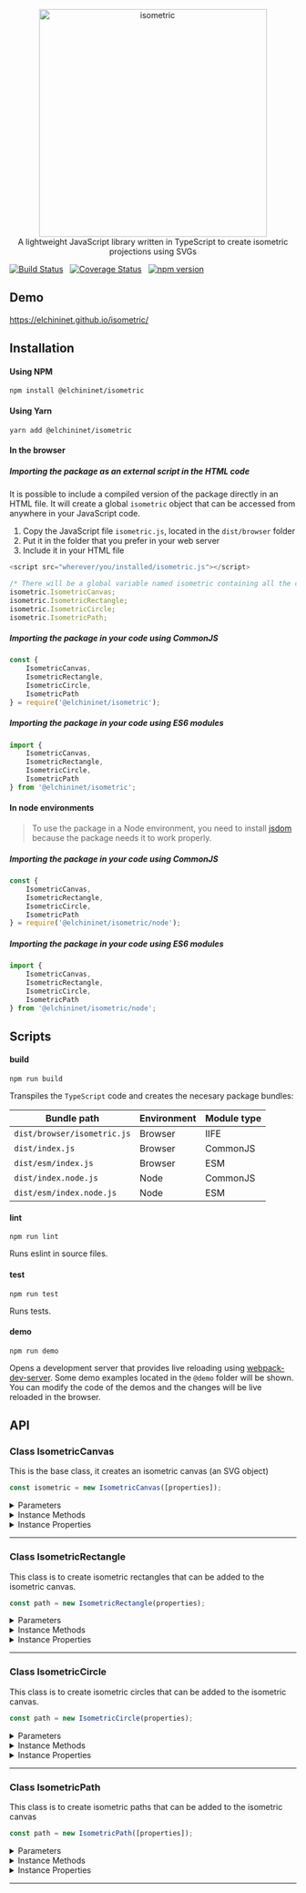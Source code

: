 <p align="center">
    <a href="https://elchininet.github.io/isometric/">
        <img src="https://raw.githubusercontent.com/elchininet/isometric/master/demo/images/logo.png" width="400" title="isometric" />
    </a>
    <br>
    A lightweight JavaScript library written in TypeScript to create isometric projections using SVGs
</p>

[![Build Status](https://travis-ci.com/elchininet/isometric.svg?branch=master)](https://app.travis-ci.com/elchininet/isometric) &nbsp; [![Coverage Status](https://coveralls.io/repos/github/elchininet/isometric/badge.svg?branch=master)](https://coveralls.io/github/elchininet/isometric?branch=master) &nbsp; [![npm version](https://badge.fury.io/js/%40elchininet%2Fisometric.svg)](https://badge.fury.io/js/%40elchininet%2Fisometric)

## Demo

https://elchininet.github.io/isometric/

## Installation

#### Using NPM

```
npm install @elchininet/isometric
```

#### Using Yarn

```
yarn add @elchininet/isometric
```

#### In the browser

##### Importing the package as an external script in the HTML code

It is possible to include a compiled version of the package directly in an HTML file. It will create a global `isometric` object that can be accessed from anywhere in your JavaScript code.

1. Copy the JavaScript file `isometric.js`, located in the `dist/browser` folder
2. Put it in the folder that you prefer in your web server
3. Include it in your HTML file

```javascript
<script src="wherever/you/installed/isometric.js"></script>
```

```javascript
/* There will be a global variable named isometric containing all the classes */
isometric.IsometricCanvas;
isometric.IsometricRectangle;
isometric.IsometricCircle;
isometric.IsometricPath;
```

##### Importing the package in your code using CommonJS

```javascript
const {
    IsometricCanvas,
    IsometricRectangle,
    IsometricCircle,
    IsometricPath
} = require('@elchininet/isometric');
```

##### Importing the package in your code using ES6 modules

```javascript
import {
    IsometricCanvas,
    IsometricRectangle,
    IsometricCircle,
    IsometricPath
} from '@elchininet/isometric';
```

#### In node environments

> To use the package in a Node environment, you need to install [jsdom](https://github.com/jsdom/jsdom) because the package needs it to work properly. 

##### Importing the package in your code using CommonJS

```javascript
const {
    IsometricCanvas,
    IsometricRectangle,
    IsometricCircle,
    IsometricPath
} = require('@elchininet/isometric/node');
```

##### Importing the package in your code using ES6 modules

```javascript
import {
    IsometricCanvas,
    IsometricRectangle,
    IsometricCircle,
    IsometricPath
} from '@elchininet/isometric/node';
```

## Scripts

#### build

`npm run build`

Transpiles the `TypeScript` code and creates the necesary package bundles:

| Bundle path                 | Environment | Module type |
| --------------------------- | ----------- | ----------- |
| `dist/browser/isometric.js` | Browser     | IIFE        |
| `dist/index.js`             | Browser     | CommonJS    |
| `dist/esm/index.js`         | Browser     | ESM         |
| `dist/index.node.js`        | Node        | CommonJS    |
| `dist/esm/index.node.js`    | Node        | ESM         |

#### lint

`npm run lint`

Runs eslint in source files.

#### test

`npm run test`

Runs tests.

#### demo

`npm run demo`

Opens a development server that provides live reloading using [webpack-dev-server](https://github.com/webpack/webpack-dev-server). Some demo examples located in the `@demo` folder will be shown. You can modify the code of the demos and the changes will be live reloaded in the browser.

## API

### Class IsometricCanvas

This is the base class, it creates an isometric canvas (an SVG object)

```javascript
const isometric = new IsometricCanvas([properties]);
```

<details><summary>Parameters</summary>
<p>

`properties` _(optional)_
>Object to set the properties of the isometric canvas

| Property        | Type                 | Default value  | Description                                       |
| --------------- | -------------------- | -------------- | ------------------------------------------------- |
| container       | HTMLElement or string | "body"        | The DOM element or the query selector of the element in which the isometric will be inserted. This parameter should not be provided in Node environments |
| backgroundColor | string               | "white"        | Sets the background color of the isometric canvas |
| scale           | number               | 1              | Sets the scale multiplier of each isometric unit  |
| height          | number               | 480            | Sets the height of the isometric canvas           |
| width           | number               | 640            | Sets the width of the isometric canvas            |

</p>
</details>

<details><summary>Instance Methods</summary>
<p>

>All the instance methods (excepting `getElement` and `getSVGCode`) return the same instance, so they are chainable.

```javascript
getElement()
```
>Returns the native `SVG` element

```javascript
getSVGCode()
```
>Returns the HTML code of the `SVG` element

```javascript
addChild(child)
```
>Adds a child to the isometric canvas

| Parameter       | Type          |
| --------------- | ------------- |
| child           | IsometricPath<br>IsometricRectangle<br>IsometricCircle |

```javascript
addChildren(child, child, child...)
```
>Adds multiple children to the isometric canvas

| Parameter       | Type          |
| --------------- | ------------- |
| child           | IsometricPath<br>IsometricRectangle<br>IsometricCircle |

```javascript
removeChild(child)
```
>Removes a child from the isometric canvas

| Parameter       | Type          |
| --------------- | ------------- |
| child           | IsometricPath<br>IsometricRectangle<br>IsometricCircle |

```javascript
removeChildren(child, child, child...)
```
>Removes multiple children from the isometric canvas

| Parameter       | Type          |
| --------------- | ------------- |
| child           | IsometricPath<br>IsometricRectangle<br>IsometricCircle |

```javascript
removeChildByIndex(index)
```
>Removes a child taking into account its index in the paths tree

| Parameter       | Type          |
| --------------- | ------------- |
| index           | number        |

```javascript
clear()
```
>Cleans the isometric canvas (removes all the children from it and all the native SVG paths elements from the SVG)

```javascript
pauseAnimations()
```
>Pause all the animations (not compatible with Internet Explorer)

```javascript
resumeAnimations()
```
>Resume all the animations (not compatible with Internet Explorer)

```javascript
addEventListener(type, callback, [useCapture])
```
>Sets up a function that will be called whenever the specified event is delivered to the isometric canvas (the SVG element)

| Parameter       | Type          |
| --------------- | ------------- |
| type            | string        |
| callback        | VoidFunction  |
| callback        | boolean       |

```javascript
removeEventListener(type, callback, [useCapture])
```
>Removes from the isometric canvas (the SVG element) an event listener previously registered with `addEventListener`

| Parameter       | Type          |
| --------------- | ------------- |
| type            | string        |
| callback        | VoidFunction  |
| callback        | boolean       |

</p>
</details>

<details><summary>Instance Properties</summary>
<p>

| Property        | Type     | Description                                                       |
| --------------- | -------- | ----------------------------------------------------------------- |
| backgroundColor | string   | Gets and sets the background color of the isometric canvas        |
| scale           | number   | Gets and sets the multiplier scale of the isometric canvas        |
| height          | number   | Gets and sets the height of the isometric canvas                  |
| width           | number   | Gets and sets the width of the isometric canvas                   |
| animated        | boolean  | Gets if the SVG is animations are paused or are running           |

</p>
</details>

---

### Class IsometricRectangle

This class is to create isometric rectangles that can be added to the isometric canvas.

```javascript
const path = new IsometricRectangle(properties);
```

<details><summary>Parameters</summary>
<p>

`properties`
>Object to set the properties of the isometric rectangle

| Property        | Type                 | Default value | Description                                                          |
| --------------- | -------------------- | ------------- | -------------------------------------------------------------------- |
| height          | number               | -             | Sets the height of the isometric rectangle                           |
| width           | number               | -             | Sets the width of the isometric rectangle                            |
| planeView       | PlaneView (`string`) | -             | Sets the plane view in which the isometric rectangle will be created |
| fillColor       | string               | "white"       | Sets the fill color of the isometric rectangle                       |
| fillOpacity     | number               | 1             | Sets the fill opacity of the isometric rectangle                     |
| strokeColor     | string               | "black"       | Sets the stroke color of the isometric rectangle                     |
| strokeOpacity   | number               | 1             | Sets stroke opacity of the isometric rectangle                       |
| strokeDashArray | number[]             | []            | Sets the [SVG stroke dasharray][1] of the isometric rectangle        |
| strokeLinecap   | string               | "butt"        | Sets the [SVG stroke linecap][2] of the isometric rectangle          |
| strokeLinejoin  | string               | "round"       | Sets the [SVG stroke linejoin][3] of the isometric rectangle         |
| strokeWidth     | number               | 1             | Sets the stroke width of the isometric rectangle                     |
| texture         | Texture (`object`)   | -             | Sets the texture of the isometric rectangle                          |

`planeView values`
>"TOP" | "FRONT" | "SIDE"

`texture properties`
>Object to set the texture of the isometric rectangle

| Property        | Type                 | Default value    | Description                                                          |
| --------------- | -------------------- | ---------------- | -------------------------------------------------------------------- |
| url             | string               | -                | URL of the image texture                                             |
| planeView       | PlaneView (`string`) | parent planeView | Sets the texture plane view. By default it takes the isometric rectangle plane view |
| height          | number               | -                | Sets the texture height                                              |
| width           | number               | -                | Sets the texture width                                               |
| scale           | number               | -                | Sets the scale of the texture                                        |
| pixelated       | boolean              | -                | Sets the image rendering of the texture                              |
| shift           | Point (`object`)     | -                | Shifts the background position                                       |
| rotation        | Rotation (`object`)  | -                | Set the rotation of the texture                                      |

`shift properties`
>Object to shift the background position

| Property | Type   | Default value | Description             |
| -------- | ------ | --------------| ----------------------- |
| right    | number | -             | Right coordinates       |
| left     | number | -             | Left coordinates        |
| top      | number | -             | Top coordinates         |

`rotation properties`
>Object to set the background rotation

| Property | Type            | Default value | Description             |
| -------- | --------------- | --------------| ----------------------- |
| axis     | Axis (`string`) | -             | Rotation axis           |
| value    | number          | -             | Rotation value          |

`axis values`
>"RIGHT" | "LEFT" | "TOP"

</p>
</details>

<details><summary>Instance Methods</summary>
<p>

>All the instance methods (except `getElement` and `getPattern`) return the same instance, so they are chainable.

```javascript
getElement()
```
>Returns the native `SVG` path element

```javascript
getPattern()
```
>Returns the native `SVGPatternElement` responsible for the texture

```javascript
update()
```
>Forces a re-render of the SVG rectangle

```javascript
updateTexture(texture)
```
>Adds or override the texture properties

| Property  | Type                 | Optional  | Description                                     |
| --------- | -------------------- | --------- | ----------------------------------------------- |
| url       | string               | yes       | URL of the image texture                        |
| planeView | PlaneView (`string`) | yes       | Texture plane view                              |
| height    | number               | yes       | Texture height                                  |
| width     | number               | yes       | Texture width                                   |
| scale     | number               | yes       | Texture scale                                   |
| pixelated | boolean              | yes       | Image rendering of the texture                  |
| shift     | Point (`object`)     | yes       | Shifts the background position                  |
| rotation  | Rotation (`object`)  | yes       | Rotation of the texture                         |

`shift properties`
>Object to shift the background position

| Property | Type   | Default value | Description             |
| -------- | ------ | --------------| ----------------------- |
| right    | number | -             | Right coordinates       |
| left     | number | -             | Left coordinates        |
| top      | number | -             | Top coordinates         |

`rotation properties`
>Object to set the background rotation

| Property | Type            | Default value | Description             |
| -------- | --------------- | --------------| ----------------------- |
| axis     | Axis (`string`) | -             | Rotation axis           |
| value    | number          | -             | Rotation value          |

`axis values`
>"RIGHT" | "LEFT" | "TOP"

```javascript
clear()
```
>Cleans the isometric rectangle (removes all the path commands from the native SVG path element)

```javascript
addAnimation(animation)
```
>Adds an animated element to the isometric Rectangle (not compatible with Internet Explorer). These are the properties of the `SVGRectangleAnimation` object:

| Property        | Type     | Optional  | Default |  Description                                     |
| --------------- | -------- | --------- | ------- | ------------------------------------------------ |
| property        | string   | no        | -       | Indicates which property should be animated      |
| duration        | number   | yes       | 1       | Indicates the number of seconds of the animation |
| repeat          | number   | yes       | 0       | Number of times that the animation will run. `0` runs indefinitely |
| from            | string / number | yes | - | Initial value of the animation (if this property is used, `values` property can't be used) |
| to              | string / number | yes | - | Final value of the animation (if this property is used, `values` property can't be used) |
| values          | string / number / string[] / number[] | yes | - | All the values of the animation (if this property is used, `from` and `to` properties can't be used) |

These are the properties that can be animated (property `property`)

* fillColor
* fillOpacity
* strokeColor
* strokeOpacity
* strokeWidth
* right
* left
* top
* width
* height

```javascript
removeAnimationByIndex(index)
```
>Remove an especific animation element by its index.

```javascript
removeAnimations()
```
>Remove all the animation elements.

```javascript
addEventListener(type, callback, [useCapture])
```
>Sets up a function that will be called whenever the specified event is delivered to the isometric rectangle (the SVG path element)

| Parameter       | Type          |
| --------------- | ------------- |
| type            | string        |
| callback        | VoidFunction  |
| callback        | boolean       |

```javascript
removeEventListener(type, listener, [useCapture])
```
>Removes from the isometric rectangle (the SVG path element) an event listener previously registered with `addEventListener`

| Parameter       | Type          |
| --------------- | ------------- |
| type            | string        |
| callback        | VoidFunction  |
| callback        | boolean       |

</p>
</details>

<details><summary>Instance Properties</summary>
<p>

| Property        | Type               | Description                                                              |
| --------------- | ------------------ | ------------------------------------------------------------------------ |
| height          | number             | Gets and sets the height of the isometric rectangle                      |
| width           | number             | Gets and sets the width of the isometric rectangle                       |
| planeView       | string             | Gets and sets the plane view in which the isometric rectangle is created |
| fillColor       | string             | Gets and sets the fill color of the isometric rectangle                  |
| fillOpacity     | number             | Gets and sets the fill opacity of the isometric rectangle                |
| strokeColor     | string             | Gets and sets the stroke color of the isometric rectangle                |
| strokeOpacity   | number             | Gets and sets the stroke opacity of the isometric rectangle              |
| strokeDashArray | number[]           | Gets and sets the [SVG stroke dasharray][1] of the isometric rectangle   |
| strokeLinecap   | string             | Gets and sets the [SVG stroke linecap][2] of the isometric rectangle     |
| strokeLinejoin  | string             | Gets and sets the [SVG stroke linejoin][3] of the isometric rectangle    |
| strokeWidth     | number             | Gets and sets the stroke width of the isometric rectangle                |
| texture         | Texture (`object`) | Gets and sets the texture of the isometric rectangle                     |

</p>
</details>

---

### Class IsometricCircle

This class is to create isometric circles that can be added to the isometric canvas.

```javascript
const path = new IsometricCircle(properties);
```

<details><summary>Parameters</summary>
<p>

`properties`
>Object to set the properties of the isometric circle

| Property        | Type                 | Default value        | Description                                                       |
| --------------- | -------------------- | -------------------- | ----------------------------------------------------------------- |
| radius          | number               | -                    | Sets the radius of the isometric circle                           |
| planeView       | PlaneView (`string`) | -                    | Sets the plane view in which the isometric circle will be created |
| fillColor       | string               | "white"              | Sets the fill color of the isometric circle                       |
| fillOpacity     | number               | 1                    | Sets the fill opacity of the isometric circle                     |
| strokeColor     | string               | "black"              | Sets the stroke color of the isometric circle                     |
| strokeOpacity   | number               | 1                    | Sets stroke opacity of the isometric circle                       |
| strokeDashArray | number[]             | []                   | Sets the [SVG stroke dasharray][1] of the isometric circle        |
| strokeLinecap   | string               | "butt"               | Sets the [SVG stroke linecap][2] of the isometric circle          |
| strokeLinejoin  | string               | "round"              | Sets the [SVG stroke linejoin][3] of the isometric circle         |
| strokeWidth     | number               | 1                    | Sets the stroke width of the isometric circle                     |
| texture         | Texture (`object`)   | -                    | Sets the texture of the isometric circle                          |

`planeView values`
>"TOP" | "FRONT" | "SIDE"

`texture properties`
>Object to set the texture of the isometric circle

| Property        | Type                 | Default value    | Description                                                          |
| --------------- | -------------------- | ---------------- | -------------------------------------------------------------------- |
| url             | string               | -                | URL of the image texture                                             |
| planeView       | PlaneView (`string`) | parent planeView | Sets the texture plane view. By default it takes the isometric circle plane view |
| height          | number               | -                | Sets the texture height                                              |
| width           | number               | -                | Sets the texture width                                               |
| scale           | number               | -                | Sets the scale of the texture                                        |
| pixelated       | boolean              | -                | Sets the image rendering of the texture                              |
| shift           | Point (`object`)     | -                | Shifts the background position                                       |
| rotation        | Rotation (`object`)  | -                | Set the rotation of the texture                                      |

`shift properties`
>Object to shift the background position

| Property | Type   | Default value | Description             |
| -------- | ------ | --------------| ----------------------- |
| right    | number | -             | Right coordinates       |
| left     | number | -             | Left coordinates        |
| top      | number | -             | Top coordinates         |

`rotation properties`
>Object to set the background rotation

| Property | Type            | Default value | Description             |
| -------- | --------------- | --------------| ----------------------- |
| axis     | Axis (`string`) | -             | Rotation axis           |
| value    | number          | -             | Rotation value          |

`axis values`
>"RIGHT" | "LEFT" | "TOP"

</p>
</details>

<details><summary>Instance Methods</summary>
<p>

>All the instance methods (except `getElement` and `getPattern`) return the same instance, so they are chainable.

```javascript
getElement()
```
>Returns the native `SVG` path element

```javascript
getPattern()
```
>Returns the native `SVGPatternElement` responsible for the texture

```javascript
update()
```
>Forces a re-render of the SVG circle

```javascript
updateTexture(texture)
```
>Adds or override the texture properties

| Property  | Type                 | Optional  | Description                                     |
| --------- | -------------------- | --------- | ----------------------------------------------- |
| url       | string               | yes       | URL of the image texture                        |
| planeView | PlaneView (`string`) | yes       | Texture plane view                              |
| height    | number               | yes       | Texture height                                  |
| width     | number               | yes       | Texture width                                   |
| scale     | number               | yes       | Texture scale                                   |
| pixelated | boolean              | yes       | Image rendering of the texture                  |
| shift     | Point (`object`)     | yes       | Shifts the background position                  |
| rotation  | Rotation (`object`)  | yes       | Rotation of the texture                         |

`shift properties`
>Object to shift the background position

| Property | Type   | Default value | Description             |
| -------- | ------ | --------------| ----------------------- |
| right    | number | -             | Right coordinates       |
| left     | number | -             | Left coordinates        |
| top      | number | -             | Top coordinates         |

`rotation properties`
>Object to set the background rotation

| Property | Type            | Default value | Description             |
| -------- | --------------- | --------------| ----------------------- |
| axis     | Axis (`string`) | -             | Rotation axis           |
| value    | number          | -             | Rotation value          |

`axis values`
>"RIGHT" | "LEFT" | "TOP"

```javascript
clear()
```
>Cleans the isometric circle (removes all the path commands from the native SVG path element)

```javascript
addAnimation(animation)
```
>Adds an animated element to the isometric circle (not compatible with Internet Explorer). These are the properties of the `SVGCircleAnimation` object:

| Property        | Type     | Optional  | Default |  Description                                     |
| --------------- | -------- | --------- | ------- | ------------------------------------------------ |
| property        | string   | no        | -       | Indicates which property should be animated      |
| duration        | number   | yes       | 1       | Indicates the number of seconds of the animation |
| repeat          | number   | yes       | 0       | Number of times that the animation will run. `0` runs indefinitely |
| from            | string / number | yes | - | Initial value of the animation (if this property is used, `values` property can't be used) |
| to              | string / number | yes | - | Final value of the animation (if this property is used, `values` property can't be used) |
| values          | string / number / string[] / number[] | yes | - | All the values of the animation (if this property is used, `from` and `to` properties can't be used) |

These are the properties that can be animated (property `property`)

* fillColor
* fillOpacity
* strokeColor
* strokeOpacity
* strokeWidth
* right
* left
* top
* radius

```javascript
removeAnimationByIndex(index)
```
>Remove an especific animation element by its index.

```javascript
removeAnimations()
```
>Remove all the animation elements.

```javascript
addEventListener(type, callback, [useCapture])
```
>Sets up a function that will be called whenever the specified event is delivered to the isometric circle (the SVG path element)

| Parameter       | Type          |
| --------------- | ------------- |
| type            | string        |
| callback        | VoidFunction  |
| callback        | boolean       |

```javascript
removeEventListener(type, listener, [useCapture])
```
>Removes from the isometric circle (the SVG path element) an event listener previously registered with `addEventListener`

| Parameter       | Type          |
| --------------- | ------------- |
| type            | string        |
| callback        | VoidFunction  |
| callback        | boolean       |

</p>
</details>

<details><summary>Instance Properties</summary>
<p>

| Property        | Type               | Description                                                           |
| --------------- | ------------------ | --------------------------------------------------------------------- |
| radius          | number             | Gets and sets the radius of the isometric circle                      |
| planeView       | string             | Gets and sets the plane view in which the isometric circle is created |
| fillColor       | string             | Gets and sets the fill color of the isometric circle                  |
| fillOpacity     | number             | Gets and sets the fill opacity of the isometric circle                |
| strokeColor     | string             | Gets and sets the stroke color of the isometric circle                |
| strokeOpacity   | number             | Gets and sets the stroke opacity of the isometric circle              |
| strokeDashArray | number[]           | Gets and sets the [SVG stroke dasharray][1] of the isometric circle   |
| strokeLinecap   | string             | Gets and sets the [SVG stroke linecap][2] of the isometric circle     |
| strokeLinejoin  | string             | Gets and sets the [SVG stroke linejoin][3] of the isometric circle    |
| strokeWidth     | number             | Gets and sets the stroke width of the isometric circle                |
| texture         | Texture (`object`) | Gets and sets the texture of the isometric circle                     |

</p>
</details>

---

### Class IsometricPath

This class is to create isometric paths that can be added to the isometric canvas

```javascript
const path = new IsometricPath([properties]);
```

<details><summary>Parameters</summary>
<p>

`properties` _(optional)_
>Object to set the properties of the isometric path

| Property        | Type               | Default value  | Description                                              |
| --------------- | ------------------ | -------------- | -------------------------------------------------------- |
| fillColor       | string             | "white"        | Sets the fill color of the isometric path                |
| fillOpacity     | number             | 1              | Sets the fill opacity of the isometric path              |
| strokeColor     | string             | "black"        | Sets the stroke color of the isometric path              |
| strokeOpacity   | number             | 1              | Sets stroke opacity of the isometric path                |
| strokeDashArray | number[]           | []             | Sets the [SVG stroke dasharray][1] of the isometric path |
| strokeLinecap   | string             | "butt"         | Sets the [SVG stroke linecap][2] of the isometric path   |
| strokeLinejoin  | string             | "round"        | Sets the [SVG stroke linejoin][3] of the isometric path  |
| strokeWidth     | number             | 1              | Sets the stroke width of the isometric path              |
| texture         | Texture (`object`) | -              | Sets the texture of the isometric path                   |

`texture properties`
>Object to set the texture of the isometric path

| Property        | Type                 | Default value  | Description                                                          |
| --------------- | -------------------- | -------------- | -------------------------------------------------------------------- |
| url             | string               | -              | URL of the image texture                                             |
| planeView       | PlaneView (`string`) | -              | Sets the texture plane view                                          |
| height          | number               | -              | Sets the texture height                                              |
| width           | number               | -              | Sets the texture width                                               |
| scale           | number               | -              | Sets the scale of the texture                                        |
| pixelated       | boolean              | -              | Sets the image rendering of the texture                              |
| shift           | Point (`object`)     | -              | Shifts the background position                                       |
| rotation        | Rotation (`object`)  | -              | Set the rotation of the texture                                      |

`shift properties`
>Object to shift the background position

| Property | Type   | Default value | Description             |
| -------- | ------ | --------------| ----------------------- |
| right    | number | -             | Right coordinates       |
| left     | number | -             | Left coordinates        |
| top      | number | -             | Top coordinates         |

`rotation properties`
>Object to set the background rotation

| Property | Type            | Default value | Description             |
| -------- | --------------- | --------------| ----------------------- |
| axis     | Axis (`string`) | -             | Rotation axis           |
| value    | number          | -             | Rotation value          |

`axis values`
>"RIGHT" | "LEFT" | "TOP"

</p>
</details>

<details><summary>Instance Methods</summary>
<p>

>All the instance methods (except `getElement` and `getPattern`) return the same instance, so they are chainable.

```javascript
getElement()
```
>Returns the native `SVG` path element

```javascript
getPattern()
```
>Returns the native `SVGPatternElement` responsible for the texture

```javascript
update()
```
>Forces a re-render of the SVG path

```javascript
updateTexture(texture)
```
>Adds or override the texture properties

| Property  | Type                 | Optional  | Description                                     |
| --------- | -------------------- | --------- | ----------------------------------------------- |
| url       | string               | yes       | URL of the image texture                        |
| planeView | PlaneView (`string`) | yes       | Texture plane view                              |
| height    | number               | yes       | Texture height                                  |
| width     | number               | yes       | Texture width                                   |
| scale     | number               | yes       | Texture scale                                   |
| pixelated | boolean              | yes       | Image rendering of the texture                  |
| shift     | Point (`object`)     | yes       | Shifts the background position                  |
| rotation  | Rotation (`object`)  | yes       | Rotation of the texture                         |

`shift properties`
>Object to shift the background position

| Property | Type   | Default value | Description             |
| -------- | ------ | --------------| ----------------------- |
| right    | number | -             | Right coordinates       |
| left     | number | -             | Left coordinates        |
| top      | number | -             | Top coordinates         |

`rotation properties`
>Object to set the background rotation

| Property | Type            | Default value | Description             |
| -------- | --------------- | --------------| ----------------------- |
| axis     | Axis (`string`) | -             | Rotation axis           |
| value    | number          | -             | Rotation value          |

`axis values`
>"RIGHT" | "LEFT" | "TOP"

```javascript
moveTo(right, left, top)
```
>Move the cursor to an isometric point, if the cursor was already in another point, no line is drawn between them.

| Parameter       | Type       | Description                              |
| --------------- | ---------- | ---------------------------------------- |
| right           | number     | Right value in the isometric coordinates |
| left            | number     | Left value in the isometric coordinates  |
| top             | number     | Top value in the isometric coordinates   |
    
```javascript
lineTo(right, left, top)
```
>Draws a line from the previous isometric point to the destination point.

| Parameter       | Type       | Description                                                       |
| --------------- | ---------- | ----------------------------------------------------------------- |
| right           | number     | Right value in the isometric coordinates of the destination point |
| left            | number     | Left value in the isometric coordinates of the destination point  |
| top             | number     | Top value in the isometric coordinates of the destination point   |

```javascript
curveTo(controlRight, controlLeft, controlTop, right, left, top)
```
>Draws a curve from the previous isometric point to the designated isometric point crossing the control isometric point.

| Parameter       | Type       | Description                                                       |
| --------------- | ---------- | ----------------------------------------------------------------- |
| controlRight    | number     | Right value in the isometric coordinates of the control point     |
| controlLeft     | number     | Left value in the isometric coordinates of the control point      |
| controlTop      | number     | Top value in the isometric coordinates of the control point       |
| right           | number     | Right value in the isometric coordinates of the destination point |
| left            | number     | Left value in the isometric coordinates of the destination point  |
| top             | number     | Top value in the isometric coordinates of the destination point   |
    
```javascript
mt(right, left, top)
```
>Alias of `moveTo`.

```javascript
lt(right, left, top)
```
>Alias of `lineTo`.

```javascript
ct(controlRight, controlLeft, controlTop, right, left, top)
```
>Alias of `curveTo`.

```javascript
draw(commands)
```
>Draws a line taking into account a series of drawing commands.

| Parameter       | Type       | Description                              |
| --------------- | ---------- | ---------------------------------------- |
| commands        | string     | A series of drawing commands. For example, `M0 0 0 L1 1 1 C 2 2 2 3 3 3`has the same effect as `moveTo(0, 0, 0).lineTo(1, 1, 1).curveTo(2, 2, 2, 3, 3, 3)` |

```javascript
clear()
```
>Cleans the isometric path (removes all the path commands from the native SVG path element)

```javascript
addAnimation(animation)
```
>Adds an animated element to the isometric path (not compatible with Internet Explorer). These are the properties of the `SVGPathAnimation` object:

| Property        | Type     | Optional  | Default |  Description                                     |
| --------------- | -------- | --------- | ------- | ------------------------------------------------ |
| property        | string   | no        | -       | Indicates which property should be animated      |
| duration        | number   | yes       | 1       | Indicates the number of seconds of the animation |
| repeat          | number   | yes       | 0       | Number of times that the animation will run. `0` runs indefinitely |
| from            | string / number | yes | - | Initial value of the animation (if this property is used, `values` property can't be used) |
| to              | string / number | yes | - | Final value of the animation (if this property is used, `values` property can't be used) |
| values          | string / number / string[] / number[] | yes | - | All the values of the animation (if this property is used, `from` and `to` properties can't be used) |

These are the properties that can be animated (property `property`)

* fillColor
* fillOpacity
* strokeColor
* strokeOpacity
* strokeWidth
* path

```javascript
removeAnimationByIndex(index)
```
>Remove an especific animation element by its index.

```javascript
removeAnimations()
```
>Remove all the animation elements.

```javascript
addEventListener(type, callback, [useCapture])
```
>Sets up a function that will be called whenever the specified event is delivered to the isometric path (the SVG path element)

| Parameter       | Type          |
| --------------- | ------------- |
| type            | string        |
| callback        | VoidFunction  |
| callback        | boolean       |

```javascript
removeEventListener(type, listener, [useCapture])
```
>Removes from the isometric path (the SVG path element) an event listener previously registered with `addEventListener`

| Parameter       | Type          |
| --------------- | ------------- |
| type            | string        |
| callback        | VoidFunction  |
| callback        | boolean       |

</p>
</details>

<details><summary>Instance Properties</summary>
<p>

| Property        | Type               | Description                                                       |
| --------------- | ------------------ | ----------------------------------------------------------------- |
| fillColor       | string             | Gets and sets the fill color of the isometric path                |
| fillOpacity     | number             | Gets and sets the fill opacity of the isometric path              |
| strokeColor     | string             | Gets and sets the stroke color of the isometric path              |
| strokeOpacity   | number             | Gets and sets the stroke opacity of the isometric path            |
| strokeDashArray | number[]           | Gets and sets the [SVG stroke dasharray][1] of the isometric path |
| strokeLinecap   | string             | Gets and sets the [SVG stroke linecap][2] of the isometric path   |
| strokeLinejoin  | string             | Gets and sets the [SVG stroke linejoin][3] of the isometric path  |
| strokeWidth     | number             | Gets and sets the stroke width of the isometric path              |
| texture         | Texture (`object`) | Gets and sets the texture of the isometric path                   |

</p>
</details>

---

[1]: https://developer.mozilla.org/en-US/docs/Web/SVG/Attribute/stroke-dasharray
[2]: https://developer.mozilla.org/en-US/docs/Web/SVG/Attribute/stroke-linecap
[3]: https://developer.mozilla.org/en-US/docs/Web/SVG/Attribute/stroke-linejoin
[4]: https://elchininet.github.io/isometric/#demo3